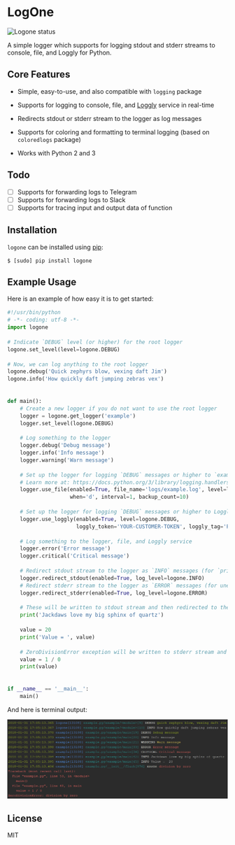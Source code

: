 # LogOne

![Logone status](https://img.shields.io/pypi/v/logone.svg)

A simple logger which supports for logging stdout and stderr streams to console, file, and Loggly for Python.

## Core Features

+ Simple, easy-to-use, and also compatible with `logging` package

+ Supports for logging to console, file, and [Loggly](https://www.loggly.com) service in real-time

+ Redirects stdout or stderr stream to the logger as log messages

+ Supports for coloring and formatting to terminal logging (based on `coloredlogs` package)

+ Works with Python 2 and 3

## Todo

+ [ ] Supports for forwarding logs to Telegram
+ [ ] Supports for forwarding logs to Slack
+ [ ] Supports for tracing input and output data of function

## Installation

`logone` can be installed using [pip](http://www.pip-installer.org):

```
$ [sudo] pip install logone
```

## Example Usage

Here is an example of how easy it is to get started:

```python
#!/usr/bin/python
# -*- coding: utf-8 -*-
import logone

# Indicate `DEBUG` level (or higher) for the root logger
logone.set_level(level=logone.DEBUG)

# Now, we can log anything to the root logger
logone.debug('Quick zephyrs blow, vexing daft Jim')
logone.info('How quickly daft jumping zebras vex')


def main():
    # Create a new logger if you do not want to use the root logger
    logger = logone.get_logger('example')
    logger.set_level(logone.DEBUG)

    # Log something to the logger
    logger.debug('Debug message')
    logger.info('Info message')
    logger.warning('Warn message')

    # Set up the logger for logging `DEBUG` messages or higher to `example.log` file
    # Learn more at: https://docs.python.org/3/library/logging.handlers.html#logging.handlers.TimedRotatingFileHandler
    logger.use_file(enabled=True, file_name='logs/example.log', level=logone.DEBUG,
                    when='d', interval=1, backup_count=10)

    # Set up the logger for logging `DEBUG` messages or higher to Loggly service in real-time
    logger.use_loggly(enabled=True, level=logone.DEBUG,
                      loggly_token='YOUR-CUSTOMER-TOKEN', loggly_tag='Python,Example')

    # Log something to the logger, file, and Loggly service
    logger.error('Error message')
    logger.critical('Critical message')

    # Redirect stdout stream to the logger as `INFO` messages (for `print` function,...)
    logger.redirect_stdout(enabled=True, log_level=logone.INFO)
    # Redirect stderr stream to the logger as `ERROR` messages (for unexpected error,...)
    logger.redirect_stderr(enabled=True, log_level=logone.ERROR)

    # These will be written to stdout stream and then redirected to the logger
    print('Jackdaws love my big sphinx of quartz')

    value = 20
    print('Value = ', value)

    # ZeroDivisionError exception will be written to stderr stream and then redirected to the logger
    value = 1 / 0
    print(value)


if __name__ == '__main__':
    main()
```

And here is terminal output:

![Demo](https://raw.githubusercontent.com/dnanhkhoa/logone/master/screenshots/demo.png)

## License

MIT
